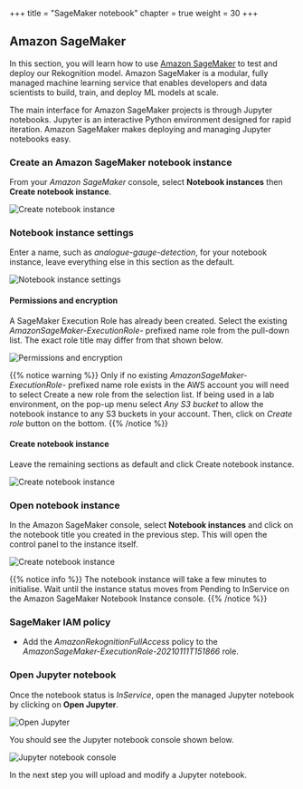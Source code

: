 +++
title = "SageMaker notebook"
chapter = true
weight = 30
+++

## Amazon SageMaker

In this section, you will learn how to use [Amazon SageMaker](https://aws.amazon.com/sagemaker) to test and deploy our Rekognition model. Amazon SageMaker is a modular, fully managed machine learning service that enables developers and data scientists to build, train, and deploy ML models at scale.

The main interface for Amazon SageMaker projects is through Jupyter notebooks. Jupyter is an interactive Python environment designed for rapid iteration. Amazon SageMaker makes deploying and managing Jupyter notebooks easy.

### Create an Amazon SageMaker notebook instance

From your *Amazon SageMaker* console, select **Notebook instances** then **Create notebook instance**.

![Create notebook instance](30_sagemaker_notebook/images/sagemaker-create-notebook-1.png "Create notebook instance")

### Notebook instance settings

Enter a name, such as *analogue-gauge-detection*, for your notebook instance, leave everything else in this section as the default.

![Notebook instance settings](30_sagemaker_notebook/images/sagemaker-create-notebook-2.png "Notebook instance settings")

#### Permissions and encryption

A SageMaker Execution Role has already been created. Select the existing *AmazonSageMaker-ExecutionRole-* prefixed name role from the pull-down list. The exact role title may differ from that shown below.

![Permissions and encryption](30_sagemaker_notebook/images/sagemaker-create-notebook-3.png "Permissions and encryption")

{{% notice warning %}}
Only if no existing *AmazonSageMaker-ExecutionRole-* prefixed name role exists in the AWS account you will need to select Create a new role from the selection list. If being used in a lab environment, on the pop-up menu select *Any S3 bucket* to allow the notebook instance to any S3 buckets in your account. Then, click on *Create role* button on the bottom.
{{% /notice %}}

#### Create notebook instance

Leave the remaining sections as default and click Create notebook instance.

![Create notebook instance](30_sagemaker_notebook/images/sagemaker-create-notebook-4.png "Create notebook instance")

### Open notebook instance

In the Amazon SageMaker console, select **Notebook instances** and click on the notebook title you created in the previous step. This will open the control panel to the instance itself.

![Create notebook instance](30_sagemaker_notebook/images/sagemaker-create-notebook-5.png "Create notebook instance")

{{% notice info %}}
The notebook instance will take a few minutes to initialise. Wait until the instance status moves from Pending to InService on the Amazon SageMaker Notebook Instance console.
{{% /notice %}}

### SageMaker IAM policy

* Add the *AmazonRekognitionFullAccess* policy to the *AmazonSageMaker-ExecutionRole-20210111T151866* role.

### Open Jupyter notebook

Once the notebook status is *InService*, open the managed Jupyter notebook by clicking on **Open Jupyter**.

![Open Jupyter](30_sagemaker_notebook/images/sagemaker-create-notebook-6.png "Open Jupyter")

You should see the Jupyter notebook console shown below.

![Jupyter notebook console](30_sagemaker_notebook/images/sagemaker-create-notebook-7.png "Jupyter notebook console")

In the next step you will upload and modify a Jupyter notebook.
